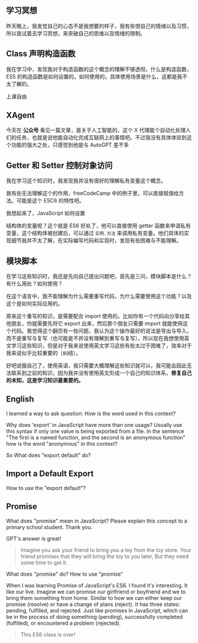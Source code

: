 ## 学习冥想

昨天晚上，我发觉自己的心态不是我想要的样子，我有些恨自己的情绪以及习惯，所以我试着去学习冥想，来突破自己的思维以及情绪的限制。

## Class 声明构造函数

我在学习中，发现我对于构造函数的这个概念的理解不够透彻，什么是构造函数，ES5 的构造函数是如何设置的，如何使用的，具体使用场景是什么，这都是我不太了解的。

上课自由

## XAgent

今天在 **公众号** 看见一篇文章，是关于人工智能的，这个 X 代理能个自动化处理人们的任务，也就是说他能自动化完成互联网上的事情吧。不过我没有具体体验到这个功能的强大之处，只感觉到他是与 AutoGPT 差不多

## Getter 和 Setter 控制对象访问

我在学习这个知识时，我发现我并没有很好的理解私有变量这个概念。

我有些无法理解这个的作用，freeCodeCamp 中的例子里，可以直接赋值给方法。可能是这个 ESC6 的特性吧。

我想起来了，JavaScript 如何设置

结构体的变量呢？这个就是 ES6 好处了，他可以直接使用 getter 函数来申请私有变量，这个结构体被创建后，可以通过 `实例.方法` 来调用私有变量。他们具体的实现细节我并不太了解，在实际编写代码和实现时，发现有些困难与不能理解。

## 模块脚本

在学习这些知识时，我还是先向自己提出问题吧，首先是三问，模块脚本是什么？有什么用处？如何使用？

在这个语言中，我不能理解为什么需要重写代码，为什么需要使用这个功能？以及这个是如何实际应用的。

原来这个重写的知识，是需要配合 import 使用的。比如你有一个代码向分享给其他朋友，你就需要先将它 export 出来，然后那个朋友只需要 import 就能使用这个代码。我觉得这个翻页有一些问题，我认为这个操作最好的说法是导出与导入，而不是重写与复写（也可能是不并没有理解到重写与复写），所以现在我想使用英文学习这些知识，但是对于我来说使用英文学习这些有些太过于困难了，效率对于我来说似乎比较重要的（纠结）。

好吧说服自己了，使用英语，我只需要大概理解这些知识就可以，我可能会因此无法联系到之前的知识，因为我并没有使用英文形成一个自己的知识体系，**修复自己的未知，这是学习知识最重要的。**

## English

I learned a way to ask question: How is the word used in this context?

Why does 'export' in JavaScript have more than one usage? Usually use this syntax if only one value is being exported from a file. In the sentence "The first is a named function, and the second is an anonymous function" how is the word "anonymous" in this context?

So What does "export default" do?

## Import a Default Export

How to use the "export default"?

## Promise

What does "promise" mean in JavaScript? Please explain this concept to a primary school student. Thank you.

GPT's answer is great!

> Imagine you ask your friend to bring you a toy from the toy store. Your friend promises that they will bring the toy to you later, But they need some time to get it.

What does "promise" do? How to use "promise"

When I was learning Promise of JavaScript's ES6. I found it's interesting. It like our live. Imagine we can promise our girlfriend or boyfriend and we to bring them something from home. Similar to how we can either keep our promise (resolve) or have a change of plans (reject). It has three states: pending, fulfilled, and rejected. Just like promises in JavaScript, which can be in the process of doing something (pending), successfully completed (fulfilled), or encountered a problem (rejected).

> This ES6 class is over!
